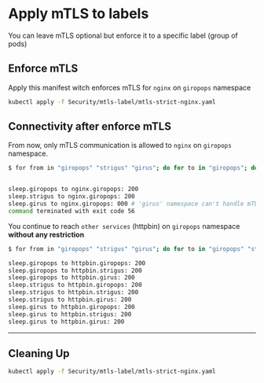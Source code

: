 # Apply mTLS to labels
You can leave mTLS optional but enforce it to a specific label (group of pods)


## Enforce mTLS
Apply this manifest witch enforces mTLS for `nginx` on `giropops` namespace 
```bash
kubectl apply -f Security/mtls-label/mtls-strict-nginx.yaml
```

## Connectivity after enforce mTLS
From now, only mTLS communication is allowed to `nginx` on `giropops` namespace.
```bash
$ for from in "giropops" "strigus" "girus"; do for to in "giropops"; do kubectl exec "$(kubectl get pod -l app=sleep -n ${from} -o jsonpath={.items..metadata.name})" -c sleep -n ${from} -- curl "http://nginx.${to}:8080" -s -o /dev/null -w "sleep.${from} to nginx.${to}: %{http_code}\n"; done; done


sleep.giropops to nginx.giropops: 200
sleep.strigus to nginx.giropops: 200
sleep.girus to nginx.giropops: 000 # 'girus' namespace can't handle mTLS
command terminated with exit code 56 
```

You continue to reach `other services` (httpbin) on `giropops` namespace **without any restriction**
```bash
$ for from in "giropops" "strigus" "girus"; do for to in "giropops" "strigus" "girus"; do kubectl exec "$(kubectl get pod -l app=sleep -n ${from} -o jsonpath={.items..metadata.name})" -c sleep -n ${from} -- curl "http://httpbin.${to}:8000/ip" -s -o /dev/null -w "sleep.${from} to httpbin.${to}: %{http_code}\n"; done; done

sleep.giropops to httpbin.giropops: 200
sleep.giropops to httpbin.strigus: 200
sleep.giropops to httpbin.girus: 200
sleep.strigus to httpbin.giropops: 200
sleep.strigus to httpbin.strigus: 200
sleep.strigus to httpbin.girus: 200
sleep.girus to httpbin.giropops: 200
sleep.girus to httpbin.strigus: 200
sleep.girus to httpbin.girus: 200
```


------------
## Cleaning Up
```bash
kubectl apply -f Security/mtls-label/mtls-strict-nginx.yaml
```